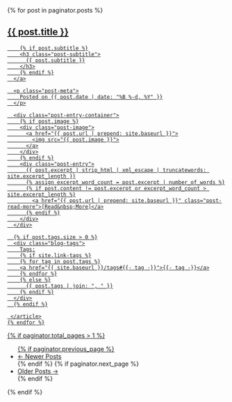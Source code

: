 <div class="posts-list">
    {% for post in paginator.posts %}
    <article class="post-preview">
      <a href="{{ post.url | prepend: site.baseurl }}">
        <h2 class="post-title">{{ post.title }}</h2>
  
        {% if post.subtitle %}
        <h3 class="post-subtitle">
          {{ post.subtitle }}
        </h3>
        {% endif %}
      </a>
  
      <p class="post-meta">
        Posted on {{ post.date | date: "%B %-d, %Y" }}
      </p>
  
      <div class="post-entry-container">
        {% if post.image %}
        <div class="post-image">
          <a href="{{ post.url | prepend: site.baseurl }}">
            <img src="{{ post.image }}">
          </a>
        </div>
        {% endif %}
        <div class="post-entry">
          {{ post.excerpt | strip_html | xml_escape | truncatewords: site.excerpt_length }}
          {% assign excerpt_word_count = post.excerpt | number_of_words %}
          {% if post.content != post.excerpt or excerpt_word_count > site.excerpt_length %}
            <a href="{{ post.url | prepend: site.baseurl }}" class="post-read-more">[Read&nbsp;More]</a>
          {% endif %}
        </div>
      </div>
  
      {% if post.tags.size > 0 %}
      <div class="blog-tags">
        Tags:
        {% if site.link-tags %}
        {% for tag in post.tags %}
        <a href="{{ site.baseurl }}/tags#{{- tag -}}">{{- tag -}}</a>
        {% endfor %}
        {% else %}
          {{ post.tags | join: ", " }}
        {% endif %}
      </div>
      {% endif %}
  
     </article>
    {% endfor %}
  </div>
  
  {% if paginator.total_pages > 1 %}
  <ul class="pager main-pager">
    {% if paginator.previous_page %}
    <li class="previous">
      <a href="{{ paginator.previous_page_path | prepend: site.baseurl | replace: '//', '/' }}">&larr; Newer Posts</a>
    </li>
    {% endif %}
    {% if paginator.next_page %}
    <li class="next">
      <a href="{{ paginator.next_page_path | prepend: site.baseurl | replace: '//', '/' }}">Older Posts &rarr;</a>
    </li>
    {% endif %}
  </ul>
  {% endif %}
